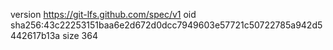 version https://git-lfs.github.com/spec/v1
oid sha256:43c22253151baa6e2d672d0dcc7949603e57721c50722785a942d5442617b13a
size 364

